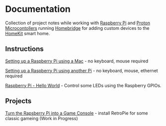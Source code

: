 # Documentation
Collection of project notes while working with [Raspberry Pi](https://www.raspberrypi.org) and [Proton Microcontollers](https://www.particle.io/products/hardware/photon-wifi-dev-kit) running [Homebridge](https://github.com/nfarina/homebridge) for adding custom devices to the [HomeKit](https://www.apple.com/ios/home/) smart home.

## Instructions
[Setting up a Raspberry Pi using a Mac](./raspberry_pi_setup.md) - no keyboard, mouse required

[Setting up a Raspberry Pi using another Pi](./raspberry_pi_setup2.md) - no keyboard, mouse, ethernet required

[Raspberry Pi - Hello World](./raspberry_pi_hello_world.md) - Control some LEDs using the Raspberry GPIOs.

## Projects
[Turn the Rapsberry Pi into a Game Console](./raspberry_pi_retropie.md) - install RetroPie for some classic gameing (Work in Progress)
